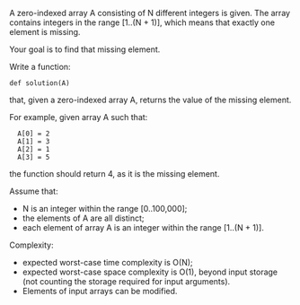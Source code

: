 A zero-indexed array A consisting of N different integers is given. The array
contains integers in the range [1..(N + 1)], which means that exactly one
element is missing.

Your goal is to find that missing element.

Write a function:
```
def solution(A)
```

that, given a zero-indexed array A, returns the value of the missing element.

For example, given array A such that:
```
  A[0] = 2
  A[1] = 3
  A[2] = 1
  A[3] = 5
```
the function should return 4, as it is the missing element.

Assume that:
* N is an integer within the range [0..100,000];
* the elements of A are all distinct;
* each element of array A is an integer within the range [1..(N + 1)].

Complexity:
* expected worst-case time complexity is O(N);
* expected worst-case space complexity is O(1), beyond input storage (not counting the storage required for input arguments).
* Elements of input arrays can be modified.
